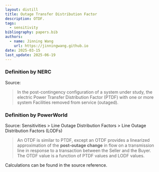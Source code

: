 ```yaml
---
layout: distill
title: Outage Transfer Distribution Factor
description: OTDF.
tags:
  - sensitivity
bibliography: papers.bib
authors:
  - name: Jinning Wang
    url: https://jinningwang.github.io
date: 2025-03-15
last_update: 2025-06-19
---
```


### Definition by NERC

Source: <d-cite key="nerc2024glossary"></d-cite>

> In the post-contingency configuration of a system under study, the electric Power Transfer Distribution Factor (PTDF) with one or more system Facilities removed from service (outaged).

### Definition by PowerWorld

Source: <d-cite key="powerworld2025manual"></d-cite> Sensitivities > Line Outage Distribution Factors > Line Outage Distribution Factors (LODFs)

> An OTDF is similar to PTDF, except an OTDF provides a linearized approximation of the **post-outage change** in flow on a transmission line in response to a transaction between the Seller and the Buyer. The OTDF value is a function of PTDF values and LODF values.

Calculations can be found in the source reference.
